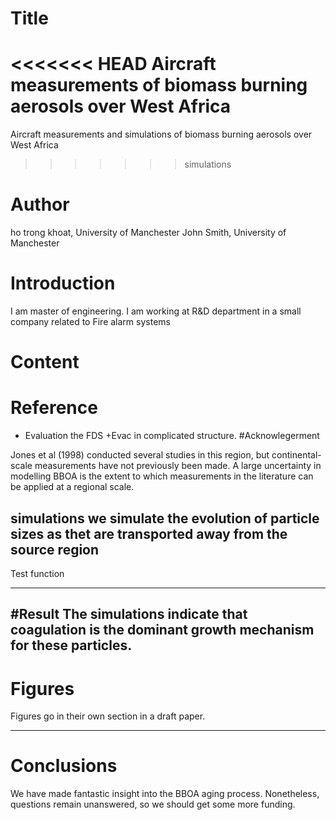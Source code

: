 # Title 
<<<<<<< HEAD
 Aircraft measurements of biomass burning aerosols over West Africa
=======
  Aircraft measurements and simulations of biomass burning aerosols over West Africa
>>>>>>> simulations

# Author
 ho trong khoat, University of Manchester
 John Smith, University of Manchester

# Introduction 
I am master of engineering. I am working at R&D department in a small company related to Fire alarm systems

# Content
# Reference
 - Evaluation the FDS +Evac in complicated structure. 
#Acknowlegerment

Jones et al (1998) conducted several studies in this region,
but continental-scale measurements have not previously been made.
A large uncertainty in modelling BBOA is the extent to which
measurements in the literature can be applied at a regional scale.

simulations
we simulate the evolution of particle sizes as thet are transported
away from the source region
----------------------------
Test function

----------------------------
#Result
The simulations indicate that coagulation is the dominant growth
mechanism for these particles.
---------------------
# Figures
Figures go in their own section in a draft paper.

---------------------
# Conclusions
We have made fantastic insight into the BBOA aging process. 
Nonetheless, questions remain unanswered, so we should get some more funding.
